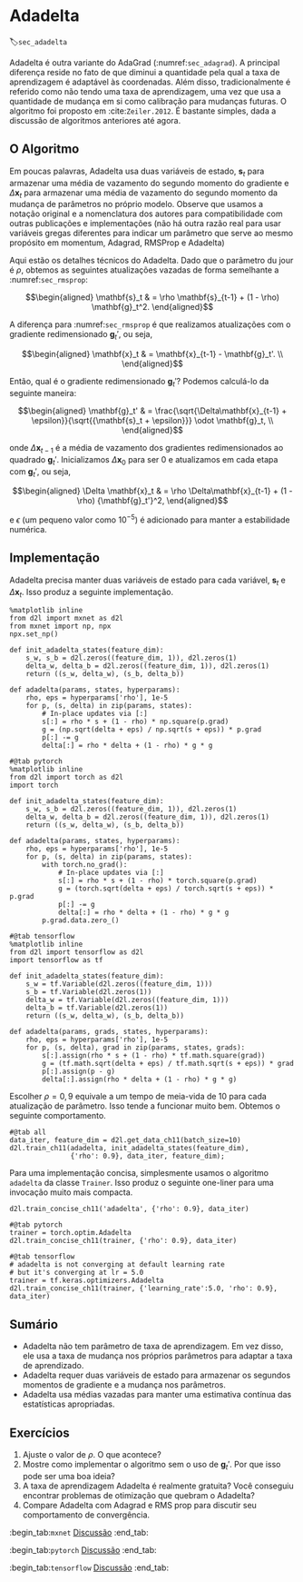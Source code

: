 # Adadelta
:label:`sec_adadelta`

Adadelta é outra variante do AdaGrad (:numref:`sec_adagrad`). A principal diferença reside no fato de que diminui a quantidade pela qual a taxa de aprendizagem é adaptável às coordenadas. Além disso, tradicionalmente é referido como não tendo uma taxa de aprendizagem, uma vez que usa a quantidade de mudança em si como calibração para mudanças futuras. O algoritmo foi proposto em :cite:`Zeiler.2012`. É bastante simples, dada a discussão de algoritmos anteriores até agora.

## O Algoritmo

Em poucas palavras, Adadelta usa duas variáveis de estado, $\mathbf{s}_t$ para armazenar uma média de vazamento do segundo momento do gradiente e $\Delta\mathbf{x}_t$ para armazenar uma média de vazamento do segundo momento da mudança de parâmetros no próprio modelo. Observe que usamos a notação original e a nomenclatura dos autores para compatibilidade com outras publicações e implementações (não há outra razão real para usar variáveis gregas diferentes para indicar um parâmetro que serve ao mesmo propósito em momentum, Adagrad, RMSProp e Adadelta)

Aqui estão os detalhes técnicos do Adadelta. Dado que o parâmetro du jour é $\rho$, obtemos as seguintes atualizações vazadas de forma semelhante a :numref:`sec_rmsprop`:

$$\begin{aligned}
    \mathbf{s}_t & = \rho \mathbf{s}_{t-1} + (1 - \rho) \mathbf{g}_t^2.
\end{aligned}$$

A diferença para :numref:`sec_rmsprop` é que realizamos atualizações com o gradiente redimensionado $\mathbf{g}_t'$, ou seja,

$$\begin{aligned}
    \mathbf{x}_t  & = \mathbf{x}_{t-1} - \mathbf{g}_t'. \\
\end{aligned}$$

Então, qual é o gradiente redimensionado $\mathbf{g}_t'$? Podemos calculá-lo da seguinte maneira:

$$\begin{aligned}
    \mathbf{g}_t' & = \frac{\sqrt{\Delta\mathbf{x}_{t-1} + \epsilon}}{\sqrt{{\mathbf{s}_t + \epsilon}}} \odot \mathbf{g}_t, \\
\end{aligned}$$

onde $\Delta \mathbf{x}_{t-1}$ é a média de vazamento dos gradientes redimensionados ao quadrado $\mathbf{g}_t'$. Inicializamos $\Delta \mathbf{x}_{0}$ para ser $0$ e atualizamos em cada etapa com $\mathbf{g}_t'$, ou seja,

$$\begin{aligned}
    \Delta \mathbf{x}_t & = \rho \Delta\mathbf{x}_{t-1} + (1 - \rho) {\mathbf{g}_t'}^2,
\end{aligned}$$

e $\epsilon$ (um pequeno valor como $10^{-5}$) é adicionado para manter a estabilidade numérica.


## Implementação

Adadelta precisa manter duas variáveis de estado para cada variável, $\mathbf{s}_t$ e $\Delta\mathbf{x}_t$. Isso produz a seguinte implementação.

```{.python .input}
%matplotlib inline
from d2l import mxnet as d2l
from mxnet import np, npx
npx.set_np()

def init_adadelta_states(feature_dim):
    s_w, s_b = d2l.zeros((feature_dim, 1)), d2l.zeros(1)
    delta_w, delta_b = d2l.zeros((feature_dim, 1)), d2l.zeros(1)
    return ((s_w, delta_w), (s_b, delta_b))

def adadelta(params, states, hyperparams):
    rho, eps = hyperparams['rho'], 1e-5
    for p, (s, delta) in zip(params, states):
        # In-place updates via [:]
        s[:] = rho * s + (1 - rho) * np.square(p.grad)
        g = (np.sqrt(delta + eps) / np.sqrt(s + eps)) * p.grad
        p[:] -= g
        delta[:] = rho * delta + (1 - rho) * g * g
```

```{.python .input}
#@tab pytorch
%matplotlib inline
from d2l import torch as d2l
import torch

def init_adadelta_states(feature_dim):
    s_w, s_b = d2l.zeros((feature_dim, 1)), d2l.zeros(1)
    delta_w, delta_b = d2l.zeros((feature_dim, 1)), d2l.zeros(1)
    return ((s_w, delta_w), (s_b, delta_b))

def adadelta(params, states, hyperparams):
    rho, eps = hyperparams['rho'], 1e-5
    for p, (s, delta) in zip(params, states):
        with torch.no_grad():
            # In-place updates via [:]
            s[:] = rho * s + (1 - rho) * torch.square(p.grad)
            g = (torch.sqrt(delta + eps) / torch.sqrt(s + eps)) * p.grad
            p[:] -= g
            delta[:] = rho * delta + (1 - rho) * g * g
        p.grad.data.zero_()
```

```{.python .input}
#@tab tensorflow
%matplotlib inline
from d2l import tensorflow as d2l
import tensorflow as tf

def init_adadelta_states(feature_dim):
    s_w = tf.Variable(d2l.zeros((feature_dim, 1)))
    s_b = tf.Variable(d2l.zeros(1))
    delta_w = tf.Variable(d2l.zeros((feature_dim, 1)))
    delta_b = tf.Variable(d2l.zeros(1))
    return ((s_w, delta_w), (s_b, delta_b))

def adadelta(params, grads, states, hyperparams):
    rho, eps = hyperparams['rho'], 1e-5
    for p, (s, delta), grad in zip(params, states, grads):
        s[:].assign(rho * s + (1 - rho) * tf.math.square(grad))
        g = (tf.math.sqrt(delta + eps) / tf.math.sqrt(s + eps)) * grad
        p[:].assign(p - g)
        delta[:].assign(rho * delta + (1 - rho) * g * g)
```

Escolher $\rho = 0,9$ equivale a um tempo de meia-vida de 10 para cada atualização de parâmetro. Isso tende a funcionar muito bem. Obtemos o seguinte comportamento.

```{.python .input}
#@tab all
data_iter, feature_dim = d2l.get_data_ch11(batch_size=10)
d2l.train_ch11(adadelta, init_adadelta_states(feature_dim),
               {'rho': 0.9}, data_iter, feature_dim);
```

Para uma implementação concisa, simplesmente usamos o algoritmo `adadelta` da classe `Trainer`. Isso produz o seguinte one-liner para uma invocação muito mais compacta.

```{.python .input}
d2l.train_concise_ch11('adadelta', {'rho': 0.9}, data_iter)
```

```{.python .input}
#@tab pytorch
trainer = torch.optim.Adadelta
d2l.train_concise_ch11(trainer, {'rho': 0.9}, data_iter)
```

```{.python .input}
#@tab tensorflow
# adadelta is not converging at default learning rate
# but it's converging at lr = 5.0
trainer = tf.keras.optimizers.Adadelta
d2l.train_concise_ch11(trainer, {'learning_rate':5.0, 'rho': 0.9}, data_iter)
```

## Sumário

* Adadelta não tem parâmetro de taxa de aprendizagem. Em vez disso, ele usa a taxa de mudança nos próprios parâmetros para adaptar a taxa de aprendizado.
* Adadelta requer duas variáveis de estado para armazenar os segundos momentos de gradiente e a mudança nos parâmetros.
* Adadelta usa médias vazadas para manter uma estimativa contínua das estatísticas apropriadas.

## Exercícios

1. Ajuste o valor de $\rho$. O que acontece?
1. Mostre como implementar o algoritmo sem o uso de $\mathbf{g}_t'$. Por que isso pode ser uma boa ideia?
1. A taxa de aprendizagem Adadelta é realmente gratuita? Você conseguiu encontrar problemas de otimização que quebram o Adadelta?
1. Compare Adadelta com Adagrad e RMS prop para discutir seu comportamento de convergência.

:begin_tab:`mxnet`
[Discussão](https://discuss.d2l.ai/t/357)
:end_tab:

:begin_tab:`pytorch`
[Discussão](https://discuss.d2l.ai/t/1076)
:end_tab:


:begin_tab:`tensorflow`
[Discussão](https://discuss.d2l.ai/t/1077)
:end_tab:
<!--stackedit_data:
eyJoaXN0b3J5IjpbMTE5MDU5OTAzMyw4OTQ3MjgzNzVdfQ==
-->